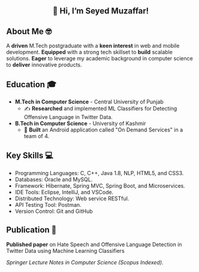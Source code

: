 <h2 align="center">👋 Hi, I’m Seyed Muzaffar! </h2>

## About Me 🤓

A **driven** M.Tech postgraduate with a **keen interest** in web and mobile development. **Equipped** with a strong tech skillset to **build** scalable solutions. **Eager** to leverage my academic background in computer science to **deliver** innovative products.

## Education 🎓

- **M.Tech in Computer Science** - Central University of Punjab 
  - ✍️ **Researched** and implemented ML Classifiers for Detecting Offensive Language in Twitter Data.
- **B.Tech in Computer Science** - University of Kashmir
  - 📱 **Built** an Android application called "On Demand Services" in a team of 4.

## Key Skills 💻
- Programming Languages: C, C++, Java 1.8, NLP, HTML5, and CSS3.
- Databases: Oracle and MySQL.
- Framework: Hibernate, Spring MVC, Spring Boot, and Microservices.
- IDE Tools: Eclipse, IntelliJ, and VSCode.
- Distributed Technology: Web service RESTful.
- API Testing Tool: Postman.
- Version Control: Git and GitHub

## Publication 📑

**Published paper** on Hate Speech and Offensive Language Detection in Twitter Data using Machine Learning Classifiers

_Springer Lecture Notes in Computer Science (Scopus Indexed)_.
